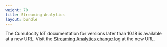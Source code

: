 ```yaml
---
weight: 70
title: Streaming Analytics
layout: bundle
---
```


The Cumulocity IoT documentation for versions later than 10.18 is available at a new URL.
Visit the [Streaming Analytics change log](https://cumulocity.com/docs/change-logs/?component=.component-streaming-analytics) at the new URL.
